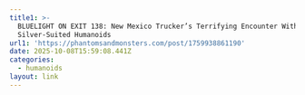 ```yaml
---
title1: >-
  BLUELIGHT ON EXIT 138: New Mexico Trucker’s Terrifying Encounter With
  Silver-Suited Humanoids
url1: 'https://phantomsandmonsters.com/post/1759938861190'
date: 2025-10-08T15:59:08.441Z
categories:
  - humanoids
layout: link
---
```


